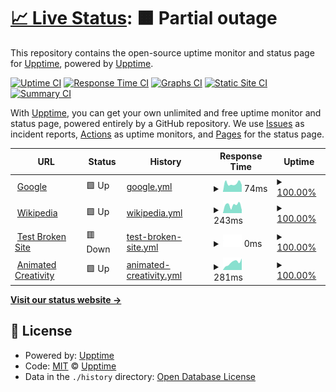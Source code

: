 # [📈 Live Status](https://up.ylo.one): <!--live status--> **🟧 Partial outage**

This repository contains the open-source uptime monitor and status page for [Upptime](https://upptime.js.org), powered by [Upptime](https://github.com/upptime/upptime).

[![Uptime CI](https://github.com/upptime/upptime/workflows/Uptime%20CI/badge.svg)](https://github.com/upptime/upptime/actions?query=workflow%3A%22Uptime+CI%22)
[![Response Time CI](https://github.com/upptime/upptime/workflows/Response%20Time%20CI/badge.svg)](https://github.com/upptime/upptime/actions?query=workflow%3A%22Response+Time+CI%22)
[![Graphs CI](https://github.com/upptime/upptime/workflows/Graphs%20CI/badge.svg)](https://github.com/upptime/upptime/actions?query=workflow%3A%22Graphs+CI%22)
[![Static Site CI](https://github.com/upptime/upptime/workflows/Static%20Site%20CI/badge.svg)](https://github.com/upptime/upptime/actions?query=workflow%3A%22Static+Site+CI%22)
[![Summary CI](https://github.com/upptime/upptime/workflows/Summary%20CI/badge.svg)](https://github.com/upptime/upptime/actions?query=workflow%3A%22Summary+CI%22)

With [Upptime](https://upptime.js.org), you can get your own unlimited and free uptime monitor and status page, powered entirely by a GitHub repository. We use [Issues](https://github.com/upptime/upptime/issues) as incident reports, [Actions](https://github.com/upptime/upptime/actions) as uptime monitors, and [Pages](https://up.ylo.one) for the status page.

<!--start: status pages-->
<!-- This summary is generated by Upptime (https://github.com/upptime/upptime) -->
<!-- Do not edit this manually, your changes will be overwritten -->
<!-- prettier-ignore -->
| URL | Status | History | Response Time | Uptime |
| --- | ------ | ------- | ------------- | ------ |
| <img alt="" src="https://favicons.githubusercontent.com/www.google.com" height="13"> [Google](https://www.google.com) | 🟩 Up | [google.yml](https://github.com/animatedcreativity/up/commits/HEAD/history/google.yml) | <details><summary><img alt="Response time graph" src="./graphs/google/response-time-week.png" height="20"> 74ms</summary><br><a href="https://up.ylo.one/history/google"><img alt="Response time 74" src="https://img.shields.io/endpoint?url=https%3A%2F%2Fraw.githubusercontent.com%2Fanimatedcreativity%2Fup%2FHEAD%2Fapi%2Fgoogle%2Fresponse-time.json"></a><br><a href="https://up.ylo.one/history/google"><img alt="24-hour response time 74" src="https://img.shields.io/endpoint?url=https%3A%2F%2Fraw.githubusercontent.com%2Fanimatedcreativity%2Fup%2FHEAD%2Fapi%2Fgoogle%2Fresponse-time-day.json"></a><br><a href="https://up.ylo.one/history/google"><img alt="7-day response time 74" src="https://img.shields.io/endpoint?url=https%3A%2F%2Fraw.githubusercontent.com%2Fanimatedcreativity%2Fup%2FHEAD%2Fapi%2Fgoogle%2Fresponse-time-week.json"></a><br><a href="https://up.ylo.one/history/google"><img alt="30-day response time 74" src="https://img.shields.io/endpoint?url=https%3A%2F%2Fraw.githubusercontent.com%2Fanimatedcreativity%2Fup%2FHEAD%2Fapi%2Fgoogle%2Fresponse-time-month.json"></a><br><a href="https://up.ylo.one/history/google"><img alt="1-year response time 74" src="https://img.shields.io/endpoint?url=https%3A%2F%2Fraw.githubusercontent.com%2Fanimatedcreativity%2Fup%2FHEAD%2Fapi%2Fgoogle%2Fresponse-time-year.json"></a></details> | <details><summary><a href="https://up.ylo.one/history/google">100.00%</a></summary><a href="https://up.ylo.one/history/google"><img alt="All-time uptime 100.00%" src="https://img.shields.io/endpoint?url=https%3A%2F%2Fraw.githubusercontent.com%2Fanimatedcreativity%2Fup%2FHEAD%2Fapi%2Fgoogle%2Fuptime.json"></a><br><a href="https://up.ylo.one/history/google"><img alt="24-hour uptime 100.00%" src="https://img.shields.io/endpoint?url=https%3A%2F%2Fraw.githubusercontent.com%2Fanimatedcreativity%2Fup%2FHEAD%2Fapi%2Fgoogle%2Fuptime-day.json"></a><br><a href="https://up.ylo.one/history/google"><img alt="7-day uptime 100.00%" src="https://img.shields.io/endpoint?url=https%3A%2F%2Fraw.githubusercontent.com%2Fanimatedcreativity%2Fup%2FHEAD%2Fapi%2Fgoogle%2Fuptime-week.json"></a><br><a href="https://up.ylo.one/history/google"><img alt="30-day uptime 100.00%" src="https://img.shields.io/endpoint?url=https%3A%2F%2Fraw.githubusercontent.com%2Fanimatedcreativity%2Fup%2FHEAD%2Fapi%2Fgoogle%2Fuptime-month.json"></a><br><a href="https://up.ylo.one/history/google"><img alt="1-year uptime 100.00%" src="https://img.shields.io/endpoint?url=https%3A%2F%2Fraw.githubusercontent.com%2Fanimatedcreativity%2Fup%2FHEAD%2Fapi%2Fgoogle%2Fuptime-year.json"></a></details>
| <img alt="" src="https://favicons.githubusercontent.com/en.wikipedia.org" height="13"> [Wikipedia](https://en.wikipedia.org) | 🟩 Up | [wikipedia.yml](https://github.com/animatedcreativity/up/commits/HEAD/history/wikipedia.yml) | <details><summary><img alt="Response time graph" src="./graphs/wikipedia/response-time-week.png" height="20"> 243ms</summary><br><a href="https://up.ylo.one/history/wikipedia"><img alt="Response time 243" src="https://img.shields.io/endpoint?url=https%3A%2F%2Fraw.githubusercontent.com%2Fanimatedcreativity%2Fup%2FHEAD%2Fapi%2Fwikipedia%2Fresponse-time.json"></a><br><a href="https://up.ylo.one/history/wikipedia"><img alt="24-hour response time 243" src="https://img.shields.io/endpoint?url=https%3A%2F%2Fraw.githubusercontent.com%2Fanimatedcreativity%2Fup%2FHEAD%2Fapi%2Fwikipedia%2Fresponse-time-day.json"></a><br><a href="https://up.ylo.one/history/wikipedia"><img alt="7-day response time 243" src="https://img.shields.io/endpoint?url=https%3A%2F%2Fraw.githubusercontent.com%2Fanimatedcreativity%2Fup%2FHEAD%2Fapi%2Fwikipedia%2Fresponse-time-week.json"></a><br><a href="https://up.ylo.one/history/wikipedia"><img alt="30-day response time 243" src="https://img.shields.io/endpoint?url=https%3A%2F%2Fraw.githubusercontent.com%2Fanimatedcreativity%2Fup%2FHEAD%2Fapi%2Fwikipedia%2Fresponse-time-month.json"></a><br><a href="https://up.ylo.one/history/wikipedia"><img alt="1-year response time 243" src="https://img.shields.io/endpoint?url=https%3A%2F%2Fraw.githubusercontent.com%2Fanimatedcreativity%2Fup%2FHEAD%2Fapi%2Fwikipedia%2Fresponse-time-year.json"></a></details> | <details><summary><a href="https://up.ylo.one/history/wikipedia">100.00%</a></summary><a href="https://up.ylo.one/history/wikipedia"><img alt="All-time uptime 100.00%" src="https://img.shields.io/endpoint?url=https%3A%2F%2Fraw.githubusercontent.com%2Fanimatedcreativity%2Fup%2FHEAD%2Fapi%2Fwikipedia%2Fuptime.json"></a><br><a href="https://up.ylo.one/history/wikipedia"><img alt="24-hour uptime 100.00%" src="https://img.shields.io/endpoint?url=https%3A%2F%2Fraw.githubusercontent.com%2Fanimatedcreativity%2Fup%2FHEAD%2Fapi%2Fwikipedia%2Fuptime-day.json"></a><br><a href="https://up.ylo.one/history/wikipedia"><img alt="7-day uptime 100.00%" src="https://img.shields.io/endpoint?url=https%3A%2F%2Fraw.githubusercontent.com%2Fanimatedcreativity%2Fup%2FHEAD%2Fapi%2Fwikipedia%2Fuptime-week.json"></a><br><a href="https://up.ylo.one/history/wikipedia"><img alt="30-day uptime 100.00%" src="https://img.shields.io/endpoint?url=https%3A%2F%2Fraw.githubusercontent.com%2Fanimatedcreativity%2Fup%2FHEAD%2Fapi%2Fwikipedia%2Fuptime-month.json"></a><br><a href="https://up.ylo.one/history/wikipedia"><img alt="1-year uptime 100.00%" src="https://img.shields.io/endpoint?url=https%3A%2F%2Fraw.githubusercontent.com%2Fanimatedcreativity%2Fup%2FHEAD%2Fapi%2Fwikipedia%2Fuptime-year.json"></a></details>
| <img alt="" src="https://favicons.githubusercontent.com/thissitedoesnotexist.koj.co" height="13"> [Test Broken Site](https://thissitedoesnotexist.koj.co) | 🟥 Down | [test-broken-site.yml](https://github.com/animatedcreativity/up/commits/HEAD/history/test-broken-site.yml) | <details><summary><img alt="Response time graph" src="./graphs/test-broken-site/response-time-week.png" height="20"> 0ms</summary><br><a href="https://up.ylo.one/history/test-broken-site"><img alt="Response time 0" src="https://img.shields.io/endpoint?url=https%3A%2F%2Fraw.githubusercontent.com%2Fanimatedcreativity%2Fup%2FHEAD%2Fapi%2Ftest-broken-site%2Fresponse-time.json"></a><br><a href="https://up.ylo.one/history/test-broken-site"><img alt="24-hour response time 0" src="https://img.shields.io/endpoint?url=https%3A%2F%2Fraw.githubusercontent.com%2Fanimatedcreativity%2Fup%2FHEAD%2Fapi%2Ftest-broken-site%2Fresponse-time-day.json"></a><br><a href="https://up.ylo.one/history/test-broken-site"><img alt="7-day response time 0" src="https://img.shields.io/endpoint?url=https%3A%2F%2Fraw.githubusercontent.com%2Fanimatedcreativity%2Fup%2FHEAD%2Fapi%2Ftest-broken-site%2Fresponse-time-week.json"></a><br><a href="https://up.ylo.one/history/test-broken-site"><img alt="30-day response time 0" src="https://img.shields.io/endpoint?url=https%3A%2F%2Fraw.githubusercontent.com%2Fanimatedcreativity%2Fup%2FHEAD%2Fapi%2Ftest-broken-site%2Fresponse-time-month.json"></a><br><a href="https://up.ylo.one/history/test-broken-site"><img alt="1-year response time 0" src="https://img.shields.io/endpoint?url=https%3A%2F%2Fraw.githubusercontent.com%2Fanimatedcreativity%2Fup%2FHEAD%2Fapi%2Ftest-broken-site%2Fresponse-time-year.json"></a></details> | <details><summary><a href="https://up.ylo.one/history/test-broken-site">100.00%</a></summary><a href="https://up.ylo.one/history/test-broken-site"><img alt="All-time uptime 100.00%" src="https://img.shields.io/endpoint?url=https%3A%2F%2Fraw.githubusercontent.com%2Fanimatedcreativity%2Fup%2FHEAD%2Fapi%2Ftest-broken-site%2Fuptime.json"></a><br><a href="https://up.ylo.one/history/test-broken-site"><img alt="24-hour uptime 100.00%" src="https://img.shields.io/endpoint?url=https%3A%2F%2Fraw.githubusercontent.com%2Fanimatedcreativity%2Fup%2FHEAD%2Fapi%2Ftest-broken-site%2Fuptime-day.json"></a><br><a href="https://up.ylo.one/history/test-broken-site"><img alt="7-day uptime 100.00%" src="https://img.shields.io/endpoint?url=https%3A%2F%2Fraw.githubusercontent.com%2Fanimatedcreativity%2Fup%2FHEAD%2Fapi%2Ftest-broken-site%2Fuptime-week.json"></a><br><a href="https://up.ylo.one/history/test-broken-site"><img alt="30-day uptime 100.00%" src="https://img.shields.io/endpoint?url=https%3A%2F%2Fraw.githubusercontent.com%2Fanimatedcreativity%2Fup%2FHEAD%2Fapi%2Ftest-broken-site%2Fuptime-month.json"></a><br><a href="https://up.ylo.one/history/test-broken-site"><img alt="1-year uptime 100.00%" src="https://img.shields.io/endpoint?url=https%3A%2F%2Fraw.githubusercontent.com%2Fanimatedcreativity%2Fup%2FHEAD%2Fapi%2Ftest-broken-site%2Fuptime-year.json"></a></details>
| <img alt="" src="https://favicons.githubusercontent.com/animatedcreativity.com" height="13"> [Animated Creativity](https://animatedcreativity.com/) | 🟩 Up | [animated-creativity.yml](https://github.com/animatedcreativity/up/commits/HEAD/history/animated-creativity.yml) | <details><summary><img alt="Response time graph" src="./graphs/animated-creativity/response-time-week.png" height="20"> 281ms</summary><br><a href="https://up.ylo.one/history/animated-creativity"><img alt="Response time 281" src="https://img.shields.io/endpoint?url=https%3A%2F%2Fraw.githubusercontent.com%2Fanimatedcreativity%2Fup%2FHEAD%2Fapi%2Fanimated-creativity%2Fresponse-time.json"></a><br><a href="https://up.ylo.one/history/animated-creativity"><img alt="24-hour response time 281" src="https://img.shields.io/endpoint?url=https%3A%2F%2Fraw.githubusercontent.com%2Fanimatedcreativity%2Fup%2FHEAD%2Fapi%2Fanimated-creativity%2Fresponse-time-day.json"></a><br><a href="https://up.ylo.one/history/animated-creativity"><img alt="7-day response time 281" src="https://img.shields.io/endpoint?url=https%3A%2F%2Fraw.githubusercontent.com%2Fanimatedcreativity%2Fup%2FHEAD%2Fapi%2Fanimated-creativity%2Fresponse-time-week.json"></a><br><a href="https://up.ylo.one/history/animated-creativity"><img alt="30-day response time 281" src="https://img.shields.io/endpoint?url=https%3A%2F%2Fraw.githubusercontent.com%2Fanimatedcreativity%2Fup%2FHEAD%2Fapi%2Fanimated-creativity%2Fresponse-time-month.json"></a><br><a href="https://up.ylo.one/history/animated-creativity"><img alt="1-year response time 281" src="https://img.shields.io/endpoint?url=https%3A%2F%2Fraw.githubusercontent.com%2Fanimatedcreativity%2Fup%2FHEAD%2Fapi%2Fanimated-creativity%2Fresponse-time-year.json"></a></details> | <details><summary><a href="https://up.ylo.one/history/animated-creativity">100.00%</a></summary><a href="https://up.ylo.one/history/animated-creativity"><img alt="All-time uptime 100.00%" src="https://img.shields.io/endpoint?url=https%3A%2F%2Fraw.githubusercontent.com%2Fanimatedcreativity%2Fup%2FHEAD%2Fapi%2Fanimated-creativity%2Fuptime.json"></a><br><a href="https://up.ylo.one/history/animated-creativity"><img alt="24-hour uptime 100.00%" src="https://img.shields.io/endpoint?url=https%3A%2F%2Fraw.githubusercontent.com%2Fanimatedcreativity%2Fup%2FHEAD%2Fapi%2Fanimated-creativity%2Fuptime-day.json"></a><br><a href="https://up.ylo.one/history/animated-creativity"><img alt="7-day uptime 100.00%" src="https://img.shields.io/endpoint?url=https%3A%2F%2Fraw.githubusercontent.com%2Fanimatedcreativity%2Fup%2FHEAD%2Fapi%2Fanimated-creativity%2Fuptime-week.json"></a><br><a href="https://up.ylo.one/history/animated-creativity"><img alt="30-day uptime 100.00%" src="https://img.shields.io/endpoint?url=https%3A%2F%2Fraw.githubusercontent.com%2Fanimatedcreativity%2Fup%2FHEAD%2Fapi%2Fanimated-creativity%2Fuptime-month.json"></a><br><a href="https://up.ylo.one/history/animated-creativity"><img alt="1-year uptime 100.00%" src="https://img.shields.io/endpoint?url=https%3A%2F%2Fraw.githubusercontent.com%2Fanimatedcreativity%2Fup%2FHEAD%2Fapi%2Fanimated-creativity%2Fuptime-year.json"></a></details>

<!--end: status pages-->

[**Visit our status website →**](https://up.ylo.one)

## 📄 License

- Powered by: [Upptime](https://github.com/upptime/upptime)
- Code: [MIT](./LICENSE) © [Upptime](https://upptime.js.org)
- Data in the `./history` directory: [Open Database License](https://opendatacommons.org/licenses/odbl/1-0/)
